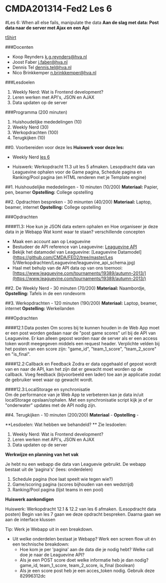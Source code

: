 CMDA201314-Fed2 Les 6
=====================

#Les 6: When all else fails, manipulate the data
**Aan de slag met data: Post data naar de server met Ajax en een Api**

[tShirt](http://www.prettygoodgoods.org/products/117501-manipulate-the-data-tshirt)

###Docenten
* Koop Reynders k.g.reynders@hva.nl   
* Joost Faber j.faber@hva.nl  
* Dennis Tel dennis.tel@hva.nl   
* Nico Brinkkemper n.brinkkemper@hva.nl  

###Lesdoelen

1. Weekly Nerd: Wat is Frontend development? 
2. Leren werken met API's, JSON en AJAX 
3. Data updaten op de server


###Programma (200 minuten)
1. Huishoudelijke mededelingen (10)
2. Weekly Nerd (30) 
3. Werkopdrachten (100)
4. Terugkijken (10) 

##0. Voorbereiden voor deze les
**Huiswerk voor deze les:**

* Weekly Nerd [les 6](http://weeklynerd.tumblr.com/tagged/fed1314)

* Huiswerk: Werkopdracht 11.3 uit les 5 afmaken. Lesopdracht data van Leaguevine ophalen voor de Game pagina, Schedule pagina en Ranking/Pool pagina (en HTML renderen met je Template engine)

##1. Huishoudelijke mededelingen - 10 minuten (10/200)
**Materiaal:** Papier, pen, beamer 
**Opstelling:** College opstelling

##2. Opdrachten bespreken - 30 minunten (40/200)
**Materiaal:** Laptop, beamer, internet
**Opstelling:** College opstelling

###Opdrachten

####11.3: 
Hoe kun je JSON  data extern ophalen
en 
Hoe organiseer je deze data in je Webapp
Wat komt waar te staan? verschillende concepten

- Maak een account aan op Leaguevine  
- Bestudeer de API reference van Leaguevine: [Leaguevine API](https://www.leaguevine.com/docs/api/)  
- Bekijk het datamodel van Leaguevine: [Leaguevine Datamodel](https://github.com/CMDA/FED2/tree/master/Les 5/Werkopdrachten/Leaguevine/leaguevine_api_schema.jpg)  
- Haal met behulp van de API data op van ons toernooi: [https://www.leaguevine.com/tournaments/19389/autumn-2013/](https://www.leaguevine.com/tournaments/19389/autumn-2013/) 


##2. De Weekly Nerd - 30 minuten (70/200)
**Materiaal:** Naambordje, 
**Opstelling:** Tafels in de een rondevorm

##3. Werkopdrachten - 120 minuten (190/200)
**Materiaal:** Laptop, beamer, internet
**Opstelling:** Werkeilanden

###Opdrachten

####12.1:Data posten
Om scores bij te kunnen houden in de Web App moet er een post worden gedaan naar de "post game scores" url bij de API van Leaguevine. Er kan alleen gepost worden naar de server als er een access token wordt meegegeven middels een request header. Verplichte velden bij het posten van een score zijn: "game_id", "team_1_score", "team_2_score" en "is_final".

####12.2:Callback en Feedback
Zodra er data opgehaald of gepost wordt van en naar de API, kan het zijn dat er gewacht moet worden op de callback. Voeg feedback (bijvoorbeeld een lader) toe aan je applicatie zodat de gebruiker weet waar op gewacht wordt.

####12.3:LocalStorage en synchronisatie  
Om de performance van je Web App te verbeteren kan je data in/uit localStorage opslaan/ophalen. Met een synchronisatie script kijk je of er "onderwater" updates met de API nodig zijn.

##4. Terugkijken - 10 minuten (200/200)
**Materiaal** - 
**Opstelling** -  

**Lesdoelen: Wat hebben we behandeld? **
Zie lesdoelen:

1. Weekly Nerd: Wat is Frontend development? 
2. Leren werken met API's, JSON en AJAX 
3. Data updaten op de server


**Werkwijze en planning van het vak**

Je hebt nu een webapp die data van Leaguevie gebruikt. De webapp bestaat uit de 'pagina's' (lees: onderdelen)

1. Schedule pagina (hoe laat speelt wie tegen wie?)
2. Game/scoring pagina (scores bijhouden van een wedstrijd)
3. Ranking/Pool pagina (lijst teams in een pool)


**Huiswerk aankondigen**

Huiswerk: Werkopdracht 12.1 & 12.2 van les 6 afmaken. (Lesopdracht data posten) Begin van les 7 gaan we deze opdracht bespreken. Daarna gaan we aan de interface klussen


Tip: Werk je Webapp uit in een breakdown. 

- Uit welke onderdelen bestaat je Webapp? Werk een screen flow uit én een technische breakdown:
	- Hoe kom je per 'pagina' aan de data die je nodig hebt? Welke call doe je naar de Leaguevine API? 
	- Als je een POST score doet welke informatie heb je dan nodig? game_id, team_1_score, team_2_score, is_final (boolean)
	- Als je een score post heb je een acces_token nodig. Gebruik deze 82996312dc




